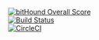 [![bitHound Overall Score](https://www.bithound.io/github/amitkr0201/ssd/badges/score.svg)](https://www.bithound.io/github/amitkr0201/ssd)  
[![Build Status](https://travis-ci.org/amitkr0201/ssd.svg?branch=master)](https://travis-ci.org/amitkr0201/ssd)  
[![CircleCI](https://circleci.com/gh/amitkr0201/ssd.svg?style=svg)](https://circleci.com/gh/amitkr0201/ssd)
